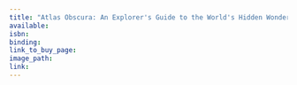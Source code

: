 ```yaml
---
title: "Atlas Obscura: An Explorer's Guide to the World's Hidden Wonders"
available:
isbn:
binding:
link_to_buy_page:
image_path:
link:
---
```

